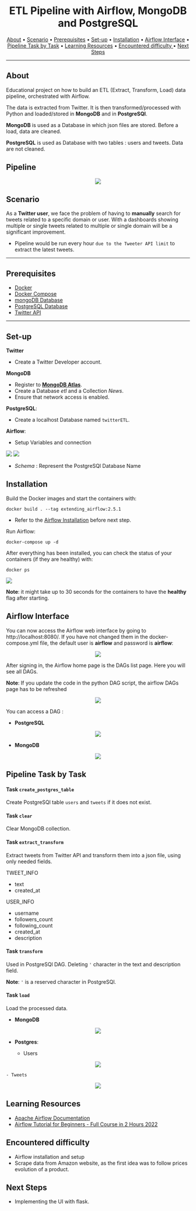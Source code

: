 <h1 align="center">ETL Pipeline with Airflow, MongoDB and PostgreSQL</h1>

<p align="center">
  <a href="#about">About</a> •
  <a href="#scenario">Scenario</a> •
  <a href="#prerequisites">Prerequisites</a> •
  <a href="#set-up">Set-up</a> •
  <a href="#installation">Installation</a> •
  <a href="#airflow-interface">Airflow Interface</a> •
  <a href="#pipeline-task-by-task">Pipeline Task by Task</a> •
  <a href="#learning-resources">Learning Resources</a> •
  <a href="#encountered-difficulty">Encountered difficulty </a> •
  <a href="#next-steps">Next Steps</a> 
</p>

---
## About

Educational project on how to build an ETL (Extract, Transform, Load) data pipeline, orchestrated with Airflow.
 
The data is extracted from Twitter. It is then transformed/processed with Python and loaded/stored in  **MongoDB** and in **PostgreSQl**.

**MongoDB**  is used as a Database in which json files are stored. Before a load, data are cleaned.

**PostgreSQL** is used as Database with two tables : users and tweets. Data are not cleaned.

## Pipeline

<p align="center"><img src=https://github.com/abdellah-idris/images/blob/main/etl.png></p>

## Scenario

As a **Twitter user**, we face the problem of having to **manually** search for tweets related to a specific domain or user.
With a dashboards showing multiple or single tweets related to multiple or single domain will be a significant improvement.

- Pipeline would be run every hour `due to the Tweeter API limit` to extract the latest tweets.

---

## Prerequisites
- [Docker](https://docs.docker.com/get-docker/)
- [Docker Compose](https://docs.docker.com/compose/)
- [mongoDB Database](https://www.mongodb.com/basics/create-database)
- [PostgreSQL Database](https://www.postgresql.org/)
- [Twitter API](https://developer.twitter.com/en/docs/twitter-api)

---

## Set-up


**Twitter**
    
- Create a Twitter Developer account.

**MongoDB**  

- Register to [**MongoDB Atlas**](https://www.mongodb.com/). 
- Create a Database *etl* and a Collection *News*.
- Ensure that network access is enabled.
    

**PostgreSQL**:

- Create a localhost Database named `twitterETL`.


**Airflow**:

- Setup Variables and connection 

<img src="https://github.com/abdellah-idris/images/blob/main/Airflow%20Variables.png" align="centre">

<img src="https://github.com/abdellah-idris/images/blob/main/postgreSQl.png" align="centre">

- *Schema* : Represent the PostgreSQl Database Name

## Installation
Build the Docker images and start the containers with:

    docker build . --tag extending_airflow:2.5.1
- Refer to the [Airflow Installation](https://airflow.apache.org/docs/apache-airflow/stable/howto/docker-compose/index.html) before next step.

Run Airflow:

    docker-compose up -d


After everything has been installed, you can check the status of your containers (if they are healthy) with:

    docker ps

<img src="https://github.com/abdellah-idris/images/blob/main/docker%20ps.png" align="centre">

**Note**: it might take up to 30 seconds for the containers to have the **healthy** flag after starting.


## Airflow Interface

You can now access the Airflow web interface by going to http://localhost:8080/. If you have not changed them in the docker-compose.yml file, the default user is **airflow** and password is **airflow**:

<p align="center"><img src=https://user-images.githubusercontent.com/19210522/114421290-d5060d80-9bbd-11eb-842e-13a244996200.png></p>

After signing in, the Airflow home page is the DAGs list page. Here you will see all DAGs.


**Note**: If you update the code in the python DAG script, the airflow DAGs page has to be refreshed


<p align="center"><img src=https://github.com/abdellah-idris/images/blob/main/dags.png></p>


You can access a DAG :

- **PostgreSQL**
<p align="center"><img src=https://github.com/abdellah-idris/images/blob/main/psqldag.png></p>


- **MongoDB**
<p align="center"><img src=https://github.com/abdellah-idris/images/blob/main/mongodbdag.png></p>



## Pipeline Task by Task

#### Task `create_postgres_table`

Create PostgreSQl table `users` and `tweets` if it does not exist.

#### Task `clear`

Clear MongoDB collection.

#### Task `extract_transform`

Extract tweets from Twitter API and transform them into a json file, using only needed fields.


TWEET_INFO

- text
- created_at

USER_INFO
- username
- followers_count
- following_count
- created_at
- description

#### Task `transform`


Used in PostgreSQl DAG. Deleting  `'`  character  in the text and description field. 

**Note**: `'` is a reserved character in PostgreSQl.

#### Task `load`

Load the processed data.


- **MongoDB**
<p align="center"><img src=https://github.com/abdellah-idris/images/blob/main/mongoDBcollection.png></p>

- **Postgres**:

    - Users 

<p align="center"><img src=https://github.com/abdellah-idris/images/blob/main/postgresusers.png></p>

    - Tweets

<p align="center"><img src=https://github.com/abdellah-idris/images/blob/main/postgresqldata.png></p>


## Learning Resources

 - [Apache Airflow Documentation](https://airflow.apache.org/docs/apache-airflow/stable/index.html)
 - [Airflow Tutorial for Beginners - Full Course in 2 Hours 2022](https://youtu.be/K9AnJ9_ZAXE) 

## Encountered difficulty 

- Airflow installation and setup
- Scrape data from Amazon website, as the first idea was  to follow prices evolution of a product.

## Next Steps

- Implementing the UI with flask. 

